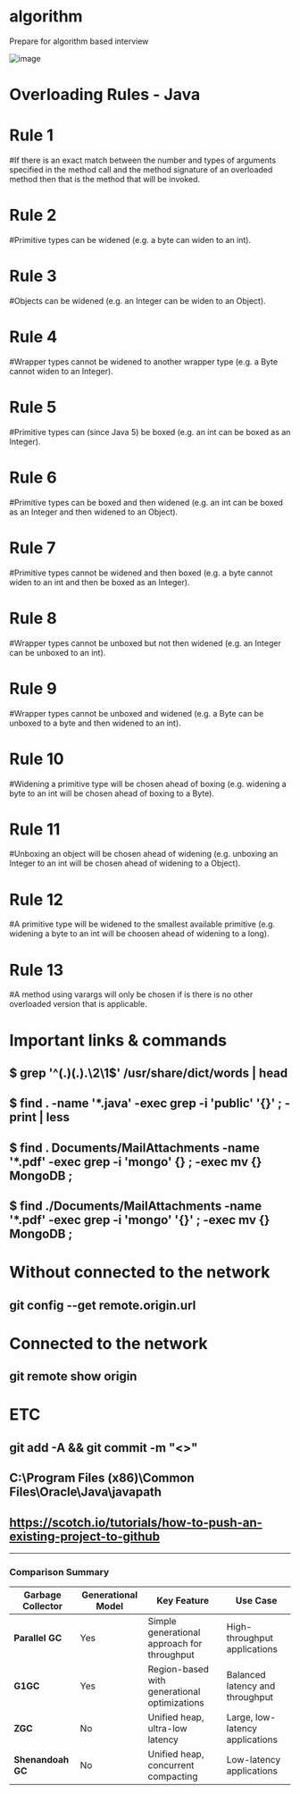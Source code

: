 # algorithm
Prepare for algorithm based interview

![image](https://cdn-images-1.medium.com/max/1360/1*5qdPLs4x9TuabvQJwu7iuA.png)

# Overloading Rules - Java

# Rule 1 #
#If there is an exact match between the number and types of arguments specified in the method call and the method signature of an overloaded method then that is the method that
 will be invoked.
 # Rule 2 #
#Primitive types can be widened (e.g. a byte can widen to an int).
# Rule 3 #
#Objects can be widened (e.g. an Integer can be widen to an Object).
# Rule 4 #
#Wrapper types cannot be widened to another wrapper type (e.g. a Byte cannot widen to an Integer).
# Rule 5 #
#Primitive types can (since Java 5) be boxed (e.g. an int can be boxed as an Integer).
# Rule 6 #
#Primitive types can be boxed and then widened (e.g. an int can be boxed as an Integer and then widened to an Object).
# Rule 7 #
#Primitive types cannot be widened and then boxed (e.g. a byte cannot widen to an int and then be boxed as an Integer).
# Rule 8 #
#Wrapper types cannot be unboxed but not then widened (e.g. an Integer can be unboxed to an int).
# Rule 9 #
#Wrapper types cannot be unboxed and widened (e.g. a Byte can be unboxed to a byte and then widened to an int).
# Rule 10 #
#Widening a primitive type will be chosen ahead of boxing (e.g. widening a byte to an int will be chosen ahead of boxing to a Byte).
# Rule 11 #
#Unboxing an object will be chosen ahead of widening (e.g. unboxing an Integer to an int will be chosen ahead of widening to a Object).
# Rule 12 #
#A primitive type will be widened to the smallest available primitive (e.g. widening a byte to an int will be choosen ahead of widening to a long).
# Rule 13 #
#A method using varargs will only be chosen if is there is no other overloaded version that is applicable.

# Important links & commands

## $ grep '^\(.\)\(.\).\2\1$' /usr/share/dict/words | head
## $ find . -name '*.java' -exec grep -i 'public' '{}' \; -print | less

## $ find . Documents/MailAttachments -name '*.pdf' -exec grep -i 'mongo' {} \; -exec mv {} MongoDB \;
## $ find ./Documents/MailAttachments -name '*.pdf' -exec grep -i 'mongo' '{}' \; -exec mv {} MongoDB \;

# Without connected to the network 
## git config --get remote.origin.url

# Connected to the network
## git remote show origin

# ETC
## git add -A && git commit -m "<<YOUR MESSAGE>>"
## C:\Program Files (x86)\Common Files\Oracle\Java\javapath
## https://scotch.io/tutorials/how-to-push-an-existing-project-to-github
---
### **Comparison Summary**

| Garbage Collector  | Generational Model | Key Feature                                    | Use Case                         |
|--------------------|--------------------|-----------------------------------------------|----------------------------------|
| **Parallel GC**    | Yes               | Simple generational approach for throughput   | High-throughput applications    |
| **G1GC**           | Yes               | Region-based with generational optimizations  | Balanced latency and throughput |
| **ZGC**            | No                | Unified heap, ultra-low latency               | Large, low-latency applications |
| **Shenandoah GC**  | No                | Unified heap, concurrent compacting           | Low-latency applications         |
